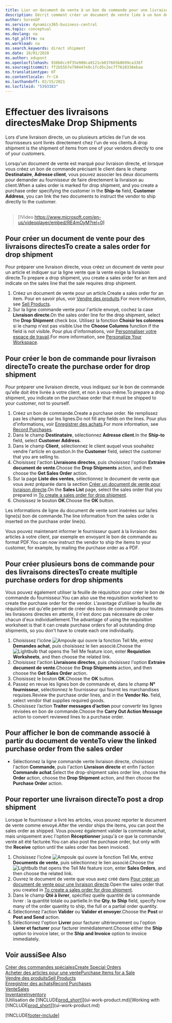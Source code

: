 ```yaml
---
title: Lier un document de vente à un bon de commande pour une livraison directe | Microsoft Docs
description: Décrit comment créer un document de vente liée à un bon de commande pour permettre la livraison directe du fournisseur au client.
author: SorenGP
ms.service: dynamics365-business-central
ms.topic: conceptual
ms.devlang: na
ms.tgt_pltfrm: na
ms.workload: na
ms.search.keywords: direct shipment
ms.date: 10/01/2020
ms.author: edupont
ms.openlocfilehash: 938b0cc9f35e980ca9121cb037665b8699ca336f
ms.sourcegitcommit: ff2b55b7e790447e0c1fcd5c2ec7f7610338ebaa
ms.translationtype: HT
ms.contentlocale: fr-CA
ms.lasthandoff: 02/15/2021
ms.locfileid: "5393383"
---
```

# <a name="make-drop-shipments"></a><span data-ttu-id="43275-103">Effectuer des livraisons directes</span><span class="sxs-lookup"><span data-stu-id="43275-103">Make Drop Shipments</span></span>

<span data-ttu-id="43275-104">Lors d'une livraison directe, un ou plusieurs articles de l'un de vos fournisseurs sont livrés directement chez l'un de vos clients.</span><span class="sxs-lookup"><span data-stu-id="43275-104">A drop shipment is the shipment of items from one of your vendors directly to one of your customers.</span></span>

<span data-ttu-id="43275-105">Lorsqu'un document de vente est marqué pour livraison directe, et lorsque vous créez un bon de commande précisant le client dans le champ **Destinataire**, **Adresse client**, vous pouvez associer les deux documents pour demander au fournisseur de faire directement la livraison au client.</span><span class="sxs-lookup"><span data-stu-id="43275-105">When a sales order is marked for drop shipment, and you create a purchase order specifying the customer in the **Ship-to** field, **Customer Address**, you can link the two documents to instruct the vendor to ship directly to the customer.</span></span>
<br><br>  
  
> [!Video https://www.microsoft.com/en-us/videoplayer/embed/RE4mOyM?rel=0]

## <a name="to-create-a-sales-order-for-drop-shipment"></a><span data-ttu-id="43275-106">Pour créer un document de vente pour des livraisons directes</span><span class="sxs-lookup"><span data-stu-id="43275-106">To create a sales order for drop shipment</span></span>

<span data-ttu-id="43275-107">Pour préparer une livraison directe, vous créez un document de vente pour un article et indiquer sur la ligne vente que la vente exige la livraison directe.</span><span class="sxs-lookup"><span data-stu-id="43275-107">To prepare a drop shipment, you create a sales order for an item and indicate on the sales line that the sale requires drop shipment.</span></span>

1. <span data-ttu-id="43275-108">Créez un document de vente pour un article.</span><span class="sxs-lookup"><span data-stu-id="43275-108">Create a sales order for an item.</span></span> <span data-ttu-id="43275-109">Pour en savoir plus, voir [Vendre des produits](sales-how-sell-products.md).</span><span class="sxs-lookup"><span data-stu-id="43275-109">For more information, see [Sell Products](sales-how-sell-products.md).</span></span>
2. <span data-ttu-id="43275-110">Sur la ligne commande vente pour l'article envoyé, cochez la case **Livraison directe**.</span><span class="sxs-lookup"><span data-stu-id="43275-110">On the sales order line for the drop shipment, select the **Drop Shipment** check box.</span></span> <span data-ttu-id="43275-111">Utilisez la fonction **Choisir les colonnes** si le champ n'est pas visible.</span><span class="sxs-lookup"><span data-stu-id="43275-111">Use the **Choose Columns** function if the field is not visible.</span></span> <span data-ttu-id="43275-112">Pour plus d'informations, voir [Personnaliser votre espace de travail](ui-personalization-user.md).</span><span class="sxs-lookup"><span data-stu-id="43275-112">For more information, see [Personalize Your Workspace](ui-personalization-user.md).</span></span>

## <a name="to-create-the-purchase-order-for-drop-shipment"></a><span data-ttu-id="43275-113">Pour créer le bon de commande pour livraison directe</span><span class="sxs-lookup"><span data-stu-id="43275-113">To create the purchase order for drop shipment</span></span>

<span data-ttu-id="43275-114">Pour préparer une livraison directe, vous indiquez sur le bon de commande qu'elle doit être livrée à votre client, et non à vous-même.</span><span class="sxs-lookup"><span data-stu-id="43275-114">To prepare a drop shipment, you indicate on the purchase order that it must be shipped to your customer, not to yourself.</span></span>

1. <span data-ttu-id="43275-115">Créez un bon de commande.</span><span class="sxs-lookup"><span data-stu-id="43275-115">Create a purchase order.</span></span> <span data-ttu-id="43275-116">Ne remplissez pas les champs sur les lignes.</span><span class="sxs-lookup"><span data-stu-id="43275-116">Do not fill any fields on the lines.</span></span> <span data-ttu-id="43275-117">Pour plus d'informations, voir [Enregistrer des achats](purchasing-how-record-purchases.md).</span><span class="sxs-lookup"><span data-stu-id="43275-117">For more information, see [Record Purchases](purchasing-how-record-purchases.md).</span></span>
2. <span data-ttu-id="43275-118">Dans le champ **Destinataire**, sélectionnez **Adresse client**.</span><span class="sxs-lookup"><span data-stu-id="43275-118">In the **Ship-to** field, select **Customer Address**.</span></span>
3. <span data-ttu-id="43275-119">Dans le champ **Client**, sélectionnez le client auquel vous souhaitez vendre l'article en question.</span><span class="sxs-lookup"><span data-stu-id="43275-119">In the **Customer** field, select the customer that you are selling to.</span></span>
4. <span data-ttu-id="43275-120">Choisissez l'action **Livraisons directes**, puis choisissez l'option **Extraire document de vente**.</span><span class="sxs-lookup"><span data-stu-id="43275-120">Choose the **Drop Shipments** action, and then choose the **Get Sales Order** action.</span></span>
5. <span data-ttu-id="43275-121">Sur la page **Liste des ventes**, sélectionnez le document de vente que vous avez préparée dans la section [Créer un document de vente pour livraison directe](sales-how-drop-shipment.md#to-create-a-sales-order-for-drop-shipment).</span><span class="sxs-lookup"><span data-stu-id="43275-121">On the **Sales List** page, select the sales order that you prepared in [To create a sales order for drop shipment](sales-how-drop-shipment.md#to-create-a-sales-order-for-drop-shipment).</span></span>
6. <span data-ttu-id="43275-122">Choisissez le bouton **OK**.</span><span class="sxs-lookup"><span data-stu-id="43275-122">Choose the **OK** button.</span></span>

<span data-ttu-id="43275-123">Les informations de ligne du document de vente sont insérées sur la/les ligne(s) bon de commande.</span><span class="sxs-lookup"><span data-stu-id="43275-123">The line information from the sales order is inserted on the purchase order line(s).</span></span>

<span data-ttu-id="43275-124">Vous pouvez maintenant informer le fournisseur quant à la livraison des articles à votre client, par exemple en envoyant le bon de commande au format PDF.</span><span class="sxs-lookup"><span data-stu-id="43275-124">You can now instruct the vendor to ship the items to your customer, for example, by mailing the purchase order as a PDF.</span></span>     

## <a name="to-create-multiple-purchase-orders-for-drop-shipments"></a><span data-ttu-id="43275-125">Pour créer plusieurs bons de commande pour des livraisons directes</span><span class="sxs-lookup"><span data-stu-id="43275-125">To create multiple purchase orders for drop shipments</span></span>

<span data-ttu-id="43275-126">Vous pouvez également utiliser la feuille de réquisition pour créer le bon de commande du fournisseur.</span><span class="sxs-lookup"><span data-stu-id="43275-126">You can also use the requisition worksheet to create the purchase order for the vendor.</span></span> <span data-ttu-id="43275-127">L'avantage d'utiliser la feuille de réquisition est qu'elle permet de créer des bons de commande pour toutes les livraisons directes en attente, il n'est donc pas nécessaire de créer chacun d'eux individuellement.</span><span class="sxs-lookup"><span data-stu-id="43275-127">The advantage of using the requisition worksheet is that it can create purchase orders for all outstanding drop shipments, so you don't have to create each one individually.</span></span>

1. <span data-ttu-id="43275-128">Choisissez l'icône ![Ampoule qui ouvre la fonction Tell Me](media/ui-search/search_small.png "Dites-moi ce que vous voulez faire"), entrez **Demandes achat**, puis choisissez le lien associé.</span><span class="sxs-lookup"><span data-stu-id="43275-128">Choose the ![Lightbulb that opens the Tell Me feature](media/ui-search/search_small.png "Tell me what you want to do") icon, enter **Requistion Worksheets**, and then choose the related link.</span></span>
2. <span data-ttu-id="43275-129">Choisissez l'action **Livraisons directes**, puis choisissez l'option **Extraire document de vente**.</span><span class="sxs-lookup"><span data-stu-id="43275-129">Choose the **Drop Shipments** action, and then choose the **Get Sales Order** action.</span></span>
3. <span data-ttu-id="43275-130">Choisissez le bouton **OK**.</span><span class="sxs-lookup"><span data-stu-id="43275-130">Choose the **OK** button.</span></span>
4. <span data-ttu-id="43275-131">Passez en revue les lignes bon de commande et, dans le champ **N° fournisseur**, sélectionnez le fournisseur qui fournit les marchandises requises.</span><span class="sxs-lookup"><span data-stu-id="43275-131">Review the purchase order lines, and in the **Vendor No.** field, select vendor that supplies required goods.</span></span> 
5. <span data-ttu-id="43275-132">Choisissez l’action **Traiter messages d’action** pour convertir les lignes révisées en bon de commande.</span><span class="sxs-lookup"><span data-stu-id="43275-132">Choose the **Carry Out Action Message** action to convert reviewed lines to a purchase order.</span></span>

## <a name="to-view-the-linked-purchase-order-from-the-sales-order"></a><span data-ttu-id="43275-133">Pour afficher le bon de commande associé à partir du document de vente</span><span class="sxs-lookup"><span data-stu-id="43275-133">To view the linked purchase order from the sales order</span></span>

* <span data-ttu-id="43275-134">Sélectionnez la ligne commande vente livraison directe, choisissez l'action **Commande**, puis l'action **Livraison directe** et enfin l'action **Commande achat**.</span><span class="sxs-lookup"><span data-stu-id="43275-134">Select the drop-shipment sales order line, choose the **Order** action, choose the **Drop Shipment** action, and then choose the **Purchase Order** action.</span></span>

## <a name="to-post-a-drop-shipment"></a><span data-ttu-id="43275-135">Pour reporter une livraison directe</span><span class="sxs-lookup"><span data-stu-id="43275-135">To post a drop shipment</span></span>

<span data-ttu-id="43275-136">Lorsque le fournisseur a livré les articles, vous pouvez reporter le document de vente comme envoyé.</span><span class="sxs-lookup"><span data-stu-id="43275-136">After the vendor ships the items, you can post the sales order as shipped.</span></span> <span data-ttu-id="43275-137">Vous pouvez également valider la commande achat, mais uniquement avec l'option **Réceptionner** jusqu'à ce que la commande vente ait été facturée.</span><span class="sxs-lookup"><span data-stu-id="43275-137">You can also post the purchase order, but only with the **Receive** option until the sales order has been invoiced.</span></span>

1. <span data-ttu-id="43275-138">Choisissez l'icône ![Ampoule qui ouvre la fonction Tell Me](media/ui-search/search_small.png "Dites-moi ce que vous voulez faire"), entrez **Documents de vente**, puis sélectionnez le lien associé.</span><span class="sxs-lookup"><span data-stu-id="43275-138">Choose the ![Lightbulb that opens the Tell Me feature](media/ui-search/search_small.png "Tell me what you want to do") icon, enter **Sales Orders**, and then choose the related link.</span></span>
2. <span data-ttu-id="43275-139">Ouvrez le document de vente que vous avez créé dans [Pour créer un document de vente pour une livraison directe](#to-create-a-sales-order-for-drop-shipment).</span><span class="sxs-lookup"><span data-stu-id="43275-139">Open the sales order that you created in [To create a sales order for drop shipment](#to-create-a-sales-order-for-drop-shipment).</span></span>
3. <span data-ttu-id="43275-140">Dans le champ **Qté à livrer**, spécifiez quelle quantité de la commande livrer : la quantité totale ou partielle.</span><span class="sxs-lookup"><span data-stu-id="43275-140">In the **Qty. to Ship** field, specify how many of the order quantity to ship, the full or a partial order quantity.</span></span>
4. <span data-ttu-id="43275-141">Sélectionnez l'action **Valider** ou **Valider et envoyer**.</span><span class="sxs-lookup"><span data-stu-id="43275-141">Choose the **Post** or **Post and Send** action.</span></span>
5. <span data-ttu-id="43275-142">Sélectionnez l'option **Livrer** pour facturer ultérieurement ou l'option **Livrer et facturer** pour facturer immédiatement.</span><span class="sxs-lookup"><span data-stu-id="43275-142">Choose either the **Ship** option to invoice later, or the **Ship and Invoice** option to invoice immediately.</span></span>

## <a name="see-also"></a><span data-ttu-id="43275-143">Voir aussi</span><span class="sxs-lookup"><span data-stu-id="43275-143">See Also</span></span>

[<span data-ttu-id="43275-144">Créer des commandes spéciales</span><span class="sxs-lookup"><span data-stu-id="43275-144">Create Special Orders</span></span>](sales-how-to-create-special-orders.md)  
[<span data-ttu-id="43275-145">Acheter des articles pour une vente</span><span class="sxs-lookup"><span data-stu-id="43275-145">Purchase Items for a Sale</span></span>](purchasing-how-purchase-products-sale.md)  
[<span data-ttu-id="43275-146">Vendre des produits</span><span class="sxs-lookup"><span data-stu-id="43275-146">Sell Products</span></span>](sales-how-sell-products.md)  
[<span data-ttu-id="43275-147">Enregistrer des achats</span><span class="sxs-lookup"><span data-stu-id="43275-147">Record Purchases</span></span>](purchasing-how-record-purchases.md)  
[<span data-ttu-id="43275-148">Vente</span><span class="sxs-lookup"><span data-stu-id="43275-148">Sales</span></span>](sales-manage-sales.md)  
[<span data-ttu-id="43275-149">Inventaire</span><span class="sxs-lookup"><span data-stu-id="43275-149">Inventory</span></span>](inventory-manage-inventory.md)  
<span data-ttu-id="43275-150">[Utilisation de [!INCLUDE[prod_short](includes/prod_short.md)]](ui-work-product.md)</span><span class="sxs-lookup"><span data-stu-id="43275-150">[Working with [!INCLUDE[prod_short](includes/prod_short.md)]](ui-work-product.md)</span></span>


[!INCLUDE[footer-include](includes/footer-banner.md)]